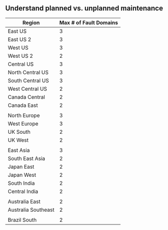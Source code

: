 ## Understand planned vs. unplanned maintenance

| Region              | Max # of Fault Domains  |
|---------------------|-------------------------|
| East US             | 3                       |
| East US 2           | 3                       |
| West US             | 3                       |
| West US 2           | 2                       |
| Central US          | 3                       |
| North Central US    | 3                       |
| South Central US    | 3                       |
| West Central US     | 2                       |
| Canada Central      | 2                       |
| Canada East         | 2                       |
|                     |                         |
| North Europe        | 3                       |
| West Europe         | 3                       |
| UK South            | 2                       |
| UK West             | 2                       |
|                     |                         |
| East Asia           | 3                       |
| South East Asia     | 2                       |
| Japan East          | 2                       |
| Japan West          | 2                       |
| South India         | 2                       |
| Central India       | 2                       |
|                     |                         |
| Australia East      | 2                       |
| Australia Southeast | 2                       |
|                     |                         |
| Brazil South        | 2                       |